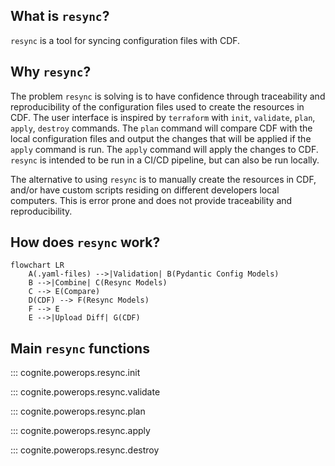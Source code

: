 
## What is `resync`?

`resync` is a tool for syncing configuration files with CDF.

## Why `resync`?

The problem `resync` is solving is to have confidence through traceability and reproducibility of the configuration
files used to create the resources in CDF. The user interface is inspired by `terraform` with `init`, `validate`, `plan`, `apply`, `destroy`
commands. The `plan` command will compare CDF with the local configuration files and output the changes that will be
applied if the `apply` command is run. The `apply` command will apply the changes to CDF. `resync` is intended to be
run in a CI/CD pipeline, but can also be run locally.

The alternative to using `resync` is to manually create the resources in CDF, and/or have custom scripts
residing on different developers local computers. This is error prone and does not provide
traceability and reproducibility.

## How does `resync` work?

```mermaid
flowchart LR
    A(.yaml-files) -->|Validation| B(Pydantic Config Models)
    B -->|Combine| C(Resync Models)
    C --> E(Compare)
    D(CDF) --> F(Resync Models)
    F --> E
    E -->|Upload Diff| G(CDF)
```

## Main `resync` functions

::: cognite.powerops.resync.init

::: cognite.powerops.resync.validate

::: cognite.powerops.resync.plan

::: cognite.powerops.resync.apply

::: cognite.powerops.resync.destroy
